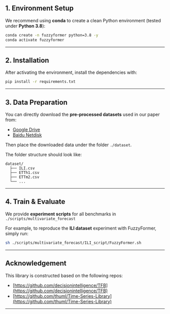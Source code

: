 1\. Environment Setup
---------------------

We recommend using **conda** to create a clean Python environment (tested under **Python 3.8**):

```bash
conda create -n fuzzyformer python=3.8 -y
conda activate fuzzyformer
```

* * *

2\. Installation
----------------

After activating the environment, install the dependencies with:

```bash
pip install -r requirements.txt
```

* * *

3\. Data Preparation
--------------------

You can directly download the **pre-processed datasets** used in our paper from:

*   [Google Drive](https://drive.google.com/file/d/1vgpOmAygokoUt235piWKUjfwao6KwLv7/view?usp=drive_link)
*   [Baidu Netdisk](https://pan.baidu.com/s/1ycq7ufOD2eFOjDkjr0BfSg?pwd=bpry)

Then place the downloaded data under the folder `./dataset`.

The folder structure should look like:

```
dataset/
  ├── ILI.csv
  ├── ETTh1.csv
  ├── ETTm2.csv
  └── ...
```

* * *

4\. Train & Evaluate
--------------------

We provide **experiment scripts** for all benchmarks in `./scripts/multivariate_forecast`

For example, to reproduce the **ILI dataset** experiment with FuzzyFormer, simply run:

```bash
sh ./scripts/multivariate_forecast/ILI_script/FuzzyFormer.sh
```

* * *

Acknowledgement
---------------

This library is constructed based on the following repos:

*   [https://github.com/decisionintelligence/TFB](https://github.com/decisionintelligence/TFB)
*   [https://github.com/thuml/Time-Series-Library](https://github.com/thuml/Time-Series-Library)

* * *
